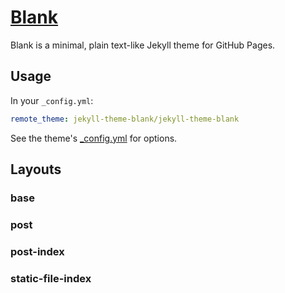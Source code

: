 # [Blank](https://jekyll-theme-blank.github.io/)

Blank is a minimal, plain text-like Jekyll theme for GitHub Pages.

## Usage

In your `_config.yml`:

```yaml
remote_theme: jekyll-theme-blank/jekyll-theme-blank
```

See the theme's [_config.yml](_config.yml) for options.

## Layouts

### base

### post

### post-index

### static-file-index
